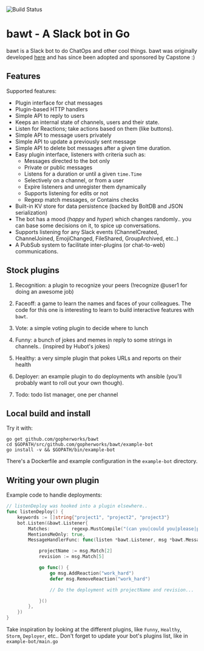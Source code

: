 ![Build Status](https://travis-ci.com/gopherworks/bawt.svg?branch=master)

# bawt - A Slack bot in Go

bawt is a Slack bot to do ChatOps and other cool things. bawt was originally developed [here](https://github.com/abourget/slick) and has since been adopted  and sponsored by Capstone :)


## Features

Supported features:

* Plugin interface for chat messages
* Plugin-based HTTP handlers
* Simple API to reply to users
* Keeps an internal state of channels, users and their state.
* Listen for Reactions; take actions based on them (like buttons).
* Simple API to message users privately
* Simple API to update a previously sent message
* Simple API to delete bot messages after a given time duration.
* Easy plugin interface, listeners with criteria such as:
  * Messages directed to the bot only
  * Private or public messages
  * Listens for a duration or until a given `time.Time`
  * Selectively on a channel, or from a user
  * Expire listeners and unregister them dynamically
  * Supports listening for edits or not
  * Regexp match messages, or Contains checks
* Built-in KV store for data persistence (backed by BoltDB and JSON serialization)
* The bot has a mood (_happy_ and _hyper_) which changes randomly.. you can base some decisions on it, to spice up conversations.
* Supports listening for any Slack events (ChannelCreated, ChannelJoined, EmojiChanged, FileShared, GroupArchived, etc..)
* A PubSub system to facilitate inter-plugins (or chat-to-web) communications.


## Stock plugins

1. Recognition: a plugin to recognize your peers (!recognize @user1 for doing an awesome job)

2. Faceoff: a game to learn the names and faces of your colleagues. The code for this one is interesting to learn to build interactive features with `bawt`.

3. Vote: a simple voting plugin to decide where to lunch

4. Funny: a bunch of jokes and memes in reply to some strings in channels.. (inspired by Hubot's jokes)

5. Healthy: a very simple plugin that pokes URLs and reports on their health

6. Deployer: an example plugin to do deployments wth ansible (you'll probably want to roll out your own though).

7. Todo: todo list manager, one per channel


## Local build and install

Try it with:

```shell
go get github.com/gopherworks/bawt
cd $GOPATH/src/github.com/gopherworks/bawt/example-bot
go install -v && $GOPATH/bin/example-bot
```

There's a Dockerfile and example configuration in the `example-bot` directory.

## Writing your own plugin


Example code to handle deployments:

```go
// listenDeploy was hooked into a plugin elsewhere..
func listenDeploy() {
	keywords := []string{"project1", "project2", "project3"}
	bot.Listen(&bawt.Listener{
		Matches:        regexp.MustCompile("(can you|could you|please|plz|c'mon|icanhaz) deploy (" + strings.Join(keywords, "|") + ") (with|using)( revision| commit)? `?([a-z0-9]{4,42})`?"),
		MentionsMeOnly: true,
		MessageHandlerFunc: func(listen *bawt.Listener, msg *bawt.Message) {

			projectName := msg.Match[2]
			revision := msg.Match[5]

			go func() {
				go msg.AddReaction("work_hard")
				defer msg.RemoveReaction("work_hard")

				// Do the deployment with projectName and revision...

			}()
		},
	})
}
```




Take inspiration by looking at the different plugins, like `Funny`,
`Healthy`, `Storm`, `Deployer`, etc..  Don't forget to update your
bot's plugins list, like in `example-bot/main.go`

